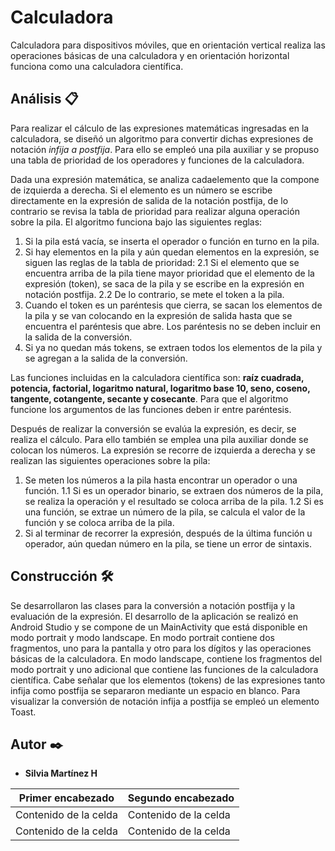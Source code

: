 # Calculadora
Calculadora para dispositivos móviles, que en orientación vertical realiza las operaciones básicas de una calculadora y en orientación horizontal funciona como una calculadora científica.

## Análisis 📋
Para realizar el cálculo de las expresiones matemáticas ingresadas en la calculadora, se diseñó un algoritmo para convertir dichas expresiones de notación *infija a postfija*. Para ello se empleó una pila auxiliar y se propuso una tabla de prioridad de los operadores y funciones de la calculadora. 

Dada una expresión matemática, se analiza cadaelemento que la compone de izquierda a derecha. Si el elemento es un número se escribe directamente en la expresión de salida de la notación postfija, de lo contrario se revisa la tabla de prioridad para realizar alguna operación sobre la pila. El algoritmo
funciona bajo las siguientes reglas:

1. Si la pila está vacía, se inserta el operador o función en turno en la pila.
2. Si hay elementos en la pila y aún quedan elementos en la expresión, se siguen las reglas de la tabla de prioridad:
  2.1 Si el elemento que se encuentra arriba de la pila tiene mayor prioridad que el elemento de la expresión (token), se saca de la pila y se escribe en la expresión en notación postfija.
  2.2 De lo contrario, se mete el token a la pila.
3. Cuando el token es un paréntesis que cierra, se sacan los elementos de la pila y se van colocando en la expresión de salida hasta que se encuentra el paréntesis que abre. Los paréntesis no se deben incluir en la salida de la conversión.
4. Si ya no quedan más tokens, se extraen todos los elementos de la pila y se agregan a la salida de la conversión.

Las funciones incluidas en la calculadora científica son: **raíz cuadrada, potencia, factorial, logaritmo natural, logaritmo base 10, seno, coseno, tangente, cotangente, secante y cosecante**. Para que el algoritmo funcione los argumentos de las funciones deben ir entre paréntesis.

Después de realizar la conversión se evalúa la expresión, es decir, se realiza el cálculo. Para ello también se emplea una pila auxiliar donde se colocan los números. La expresión se recorre de izquierda a derecha y se realizan las siguientes operaciones sobre la pila:
1. Se meten los números a la pila hasta encontrar un operador o una función.
  1.1 Si es un operador binario, se extraen dos números de la pila, se realiza la operación y el resultado se coloca arriba de la pila.
  1.2 Si es una función, se extrae un número de la pila, se calcula el valor de la función y se coloca arriba de la pila.
2. Si al terminar de recorrer la expresión, después de la última función u operador, aún quedan número en la pila, se tiene un error de sintaxis.

## Construcción 🛠️

Se desarrollaron las clases para la conversión a notación postfija y la evaluación de la expresión. El desarrollo de la aplicación se realizó en Android Studio y se compone de un MainActivity que está disponible en modo portrait y modo landscape. En modo portrait contiene dos fragmentos, uno para la pantalla y otro para los dígitos y las operaciones básicas de la calculadora. En modo landscape, contiene los fragmentos del modo portrait y uno adicional que contiene las funciones de la calculadora científica. Cabe señalar que los elementos (tokens) de las expresiones tanto infija como postfija se separaron mediante un espacio en blanco. Para visualizar la conversión de notación infija a postfija se empleó un elemento Toast.

## Autor ✒️

* **Silvia Martínez H** 

| Primer encabezado | Segundo encabezado |
| ------------- | ------------- |
| Contenido de la celda  | Contenido de la celda  |
| Contenido de la celda  | Contenido de la celda  |
